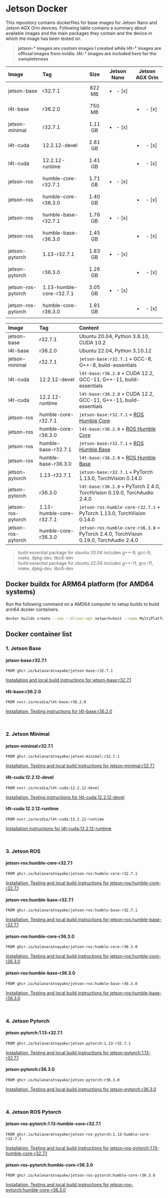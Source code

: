 # Jetson Docker

This repository contains dockerfiles for base images for Jetson Nano and Jetson AGX Orin devices. Following table contains a summary about available images and the main packages they contain and the device in which the image has been tested on. 

>**jetson-\* images are custom images I created while l4t-\* images are official images from nvidia. l4t-\* images are included here for the completeness**

| Image              |  Tag                     | Size    | Jetson Nano | Jetson AGX Orin |
| :----              | :-----                   | :----:  | :---------: | :-------------: |
| jetson-base        | r32.7.1                  |  822 MB | <ul><li> - [x] </li></ul> | |
| l4t-base           | r36.2.0                  |  750 MB | | <ul><li> - [x] </li></ul> |
| jetson-minimal     | r32.7.1                  | 1.11 GB | <ul><li> - [x] </li></ul> | |
| l4t-cuda           | 12.2.12-devel            | 2.81 GB | | <ul><li> - [x] </li></ul> |
| l4t-cuda           | 12.2.12-runtime          | 1.41 GB | | <ul><li> - [x] </li></ul> |
| jetson-ros         | humble-core-r32.7.1      | 1.71 GB | <ul><li> - [x] </li></ul> | |
| jetson-ros         | humble-core-r36.3.0      | 1.40 GB | | <ul><li> - [x] </li></ul> |
| jetson-ros         | humble-base-r32.7.1      | 1.76 GB | <ul><li> - [x] </li></ul> | |
| jetson-ros         | humble-base-r36.3.0      | 1.45 GB | | <ul><li> - [x] </li></ul> |
| jetson-pytorch     | 1.13-r32.7.1             | 1.83 GB | <ul><li> - [x] </li></ul> | |
| jetson-pytorch     | r36.3.0                  | 1.26 GB | | <ul><li> - [x] </li></ul> |
| jetson-ros-pytorch | 1.13-humble-core-r32.7.1 | 3.05 GB | <ul><li> - [x] </li></ul> | |
| jetson-ros-pytorch | humble-core-r36.3.0      | 1.91 GB | | <ul><li> - [x] </li></ul> |


| Image              |  Tag                     | Content                                                          |
| :----              | :-----                   | :--------------------------------------                          |
| jetson-base        | r32.7.1                  | Ubuntu 20.04, Python 3.8.10, CUDA 10.2                           |
| l4t-base           | r36.2.0                  | Ubuntu 22.04, Python 3.10.12                                     |
| jetson-minimal     | r32.7.1                  | `jetson-base:r32.7.1` + GCC-8, G++-8, build-essentials           |
| l4t-cuda           | 12.2.12-devel            | `l4t-base:r36.2.0` + CUDA 12.2, GCC-11, G++-11, build-essentials |
| l4t-cuda           | 12.2.12-runtime          | `l4t-base:r36.2.0` + CUDA 12.2, GCC-11, G++-11, build-essentials |
| jetson-ros         | humble-core-r32.7.1      | `jetson-base:r32.7.1` + [ROS Humble Core](https://www.ros.org/reps/rep-2001.html#id23)    |
| jetson-ros         | humble-core-r36.3.0      | `l4t-base:r36.2.0` + [ROS Humble Core](https://www.ros.org/reps/rep-2001.html#id23)    |
| jetson-ros         | humble-base-r32.7.1      | `jetson-base:r32.7.1` + [ROS Humble Base](https://www.ros.org/reps/rep-2001.html#id24)    |
| jetson-ros         | humble-base-r36.3.0      | `l4t-base:r36.2.0` + [ROS Humble Base](https://www.ros.org/reps/rep-2001.html#id24)    |
| jetson-pytorch     | 1.13-r32.7.1             | `jetson-base:r32.7.1` + PyTorch 1.13.0, TorchVision 0.14.0           |
| jetson-pytorch     | r36.3.0                  | `l4t-base:r36.2.0` + PyTorch 2.4.0, TorchVision 0.19.0, TorchAudio 2.4.0   |
| jetson-ros-pytorch | 1.13-humble-core-r32.7.1 | `jetson-ros:humble-core-r32.7.1` + PyTorch 1.13.0, TorchVision 0.14.0 |
| jetson-ros-pytorch | humble-core-r36.3.0      | `jetson-ros:humble-core-r36.3.0` + PyTorch 2.4.0, TorchVision 0.19.0, TorchAudio 2.4.0 |


> build essential package for ubuntu 20.04 includes g++-9, gcc-9, make, dpkg-dev, libc6-dev \
> build essential package for ubuntu 22.04 includes g++-11, gcc-11, make, dpkg-dev, libc6-dev

## Docker buildx for ARM64 platform (for AMD64 systems)

Run the following command on a AMD64 computer to setup buildx to build arm64 docker containers.
```bash
docker buildx create --use --driver-opt network=host --name MultiPlatform --platform linux/arm64
```

## Docker container list

### 1. Jetson Base

#### jetson-base:r32.7.1 

```docker
FROM ghcr.io/kalanaratnayake/jetson-base:r32.7.1
```
[Installation and local build instructions for jetson-base:r32.7.1 ](base-images/r3271.md)

#### l4t-base:r36.2.0 

```docker
FROM nvcr.io/nvidia/l4t-base:r36.2.0
```
[Installation, Testing instructions for l4t-base:r36.2.0 ](base-images/r3620.md)

<br>

### 2. Jetson Minimal

#### jetson-minimal:r32.7.1 

```docker
FROM ghcr.io/kalanaratnayake/jetson-minimal:r32.7.1
```
[Installation, Testing and local build instructions for jetson-minimal:r32.7.1](minimal-images/r3271.md)

#### l4t-cuda:12.2.12-devel 

```docker
FROM nvcr.io/nvidia/l4t-cuda:12.2.12-devel
```
[Installation, Testing instructions for l4t-cuda:12.2.12-devel](minimal-images/r3620d.md)

#### l4t-cuda:12.2.12-runtime 

```docker
FROM nvcr.io/nvidia/l4t-cuda:12.2.12-runtime
```
[Installation instructions for l4t-cuda:12.2.12-runtime](minimal-images/r3620r.md)

<br>

### 3. Jetson ROS 

#### jetson-ros:humble-core-r32.7.1

```docker
FROM ghcr.io/kalanaratnayake/jetson-ros:humble-core-r32.7.1
```
[Installation, Testing and local build instructions for jetson-ros:humble-core-r32.7.1](ros-images/r3271.humble_core.md)


#### jetson-ros:humble-base-r32.7.1

```docker
FROM ghcr.io/kalanaratnayake/jetson-ros:humble-base-r32.7.1
```
[Installation, Testing and local build instructions for jetson-ros:humble-base-r32.7.1](ros-images/r3271.humble_base.md)

#### jetson-ros:humble-core-r36.3.0

```docker
FROM ghcr.io/kalanaratnayake/jetson-ros:humble-core-r36.3.0
```
[Installation, Testing and local build instructions for jetson-ros:humble-core-r36.3.0](ros-images/r3630.humble_core.md)


#### jetson-ros:humble-base-r36.3.0

```docker
FROM ghcr.io/kalanaratnayake/jetson-ros:humble-base-r36.3.0
```
[Installation, Testing and local build instructions for jetson-ros:humble-base-r36.3.0](ros-images/r3630.humble_base.md)


<br>

### 4. Jetson Pytorch 

#### jetson-pytorch:1.13-r32.7.1

```docker
FROM ghcr.io/kalanaratnayake/jetson-pytorch:1.13-r32.7.1
```
[Installation, Testing and local build instructions for jetson-pytorch:1.13-r32.7.1](pytorch-images/r3271.113.md)

#### jetson-pytorch:r36.3.0

```docker
FROM ghcr.io/kalanaratnayake/jetson-pytorch:r36.3.0
```
[Installation, Testing and local build instructions for jetson-pytorch:r36.3.0](pytorch-images/r3630.md)


<br>

### 4. Jetson ROS Pytorch 

#### jetson-ros-pytorch:1.13-humble-core-r32.7.1

```docker
FROM ghcr.io/kalanaratnayake/jetson-ros-pytorch:1.13-humble-core-r32.7.1
```
[Installation, Testing and local build instructions for jetson-ros-pytorch:1.13-humble-core-r32.7.1](ros-pytorch-images/r3271.humblecore_pytorch113.md)

#### jetson-ros-pytorch:humble-core-r36.3.0

```docker
FROM ghcr.io/kalanaratnayake/jetson-ros-pytorch:humble-core-r36.3.0
```
[Installation, Testing and local build instructions for jetson-ros-pytorch:humble-core-r36.3.0](ros-pytorch-images/r3630.humblecore_pytorch.md)

<br>
